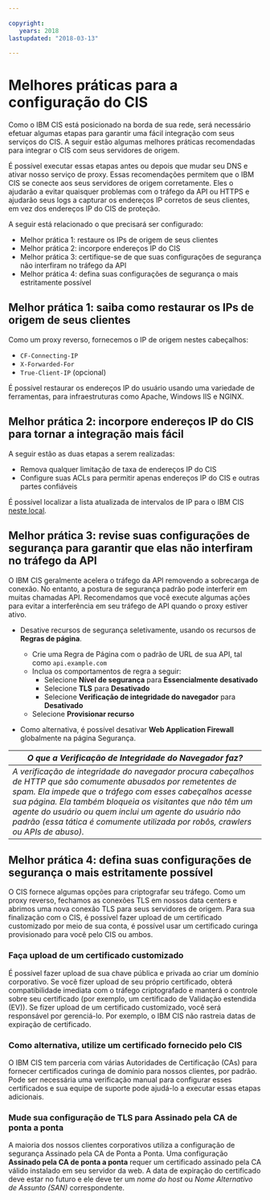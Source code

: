 ```yaml
---
  
copyright:
   years: 2018
lastupdated: "2018-03-13"
 
---
```



# Melhores práticas para a configuração do CIS

Como o IBM CIS está posicionado na borda de sua rede, será necessário efetuar algumas etapas para garantir uma fácil integração com seus serviços do CIS. A seguir estão algumas melhores práticas recomendadas para integrar o CIS com seus servidores de origem. 

É possível executar essas etapas antes ou depois que mudar seu DNS e ativar nosso serviço de proxy. Essas recomendações permitem que o IBM CIS se conecte aos seus servidores de origem corretamente. Eles o ajudarão a evitar quaisquer problemas com o tráfego da API ou HTTPS e ajudarão seus logs a capturar os endereços IP corretos de seus clientes, em vez dos endereços IP do CIS de proteção.

A seguir está relacionado o que precisará ser configurado:

 * Melhor prática 1: restaure os IPs de origem de seus clientes
 * Melhor prática 2: incorpore endereços IP do CIS
 * Melhor prática 3: certifique-se de que suas configurações de segurança não interfiram no tráfego da API
 * Melhor prática 4: defina suas configurações de segurança o mais estritamente possível
 
## Melhor prática 1: saiba como restaurar os IPs de origem de seus clientes

Como um proxy reverso, fornecemos o IP de origem nestes cabeçalhos:

  * `CF-Connecting-IP`
  * `X-Forwarded-For`
  * `True-Client-IP` (opcional)

É possível restaurar os endereços IP do usuário usando uma variedade de ferramentas, para infraestruturas como Apache, Windows IIS e NGINX.

## Melhor prática 2: incorpore endereços IP do CIS para tornar a integração mais fácil

A seguir estão as duas etapas a serem realizadas:

  * Remova qualquer limitação de taxa de endereços IP do CIS
  * Configure suas ACLs para permitir apenas endereços IP do CIS e outras partes confiáveis

É possível localizar a lista atualizada de intervalos de IP para o IBM CIS [neste local](whitelisted-ips.html).

## Melhor prática 3: revise suas configurações de segurança para garantir que elas não interfiram no tráfego da API

O IBM CIS geralmente acelera o tráfego da API removendo a sobrecarga de conexão. No entanto, a postura de segurança padrão pode interferir em muitas chamadas API. Recomendamos que você execute algumas ações para evitar a interferência em seu tráfego de API quando o proxy estiver ativo.

 * Desative recursos de segurança seletivamente, usando os recursos de **Regras de página**.
   * Crie uma Regra de Página com o padrão de URL de sua API, tal como `api.example.com`
   * Inclua os comportamentos de regra a seguir:
      * Selecione **Nível de segurança** para **Essencialmente desativado**
      * Selecione **TLS** para **Desativado**
      * Selecione **Verificação de integridade do navegador** para **Desativado**
   * Selecione **Provisionar recurso**

 * Como alternativa, é possível desativar **Web Application Firewall** globalmente na página Segurança.

| *O que a Verificação de Integridade do Navegador faz?* | 
|------------------------------------------------|
| *A verificação de integridade do navegador procura cabeçalhos de HTTP que são comumente abusados por remetentes de spam. Ela impede que o tráfego com esses cabeçalhos acesse sua página. Ela também bloqueia os visitantes que não têm um agente do usuário ou quem inclui um agente do usuário não padrão (essa tática é comumente utilizada por robôs, crawlers ou APIs de abuso).* |

## Melhor prática 4: defina suas configurações de segurança o mais estritamente possível

O CIS fornece algumas opções para criptografar seu tráfego. Como um proxy reverso, fechamos as conexões TLS em nossos data centers e abrimos uma nova conexão TLS para seus servidores de origem. Para sua finalização com o CIS, é possível fazer upload de um certificado customizado por meio de sua conta, é possível usar um certificado curinga provisionado para você pelo CIS ou ambos.

### Faça upload de um certificado customizado
 
É possível fazer upload de sua chave pública e privada ao criar um domínio corporativo. Se você fizer upload de seu próprio certificado, obterá compatibilidade imediata com o tráfego criptografado e manterá o controle sobre seu certificado (por exemplo, um certificado de Validação estendida (EV)). Se fizer upload de um certificado customizado, você será responsável por gerenciá-lo. Por exemplo, o IBM CIS não rastreia datas de expiração de certificado. 
 
### Como alternativa, utilize um certificado fornecido pelo CIS
 
O IBM CIS tem parceria com várias Autoridades de Certificação (CAs) para fornecer certificados curinga de domínio para nossos clientes, por padrão. Pode ser necessária uma verificação manual para configurar esses certificados e sua equipe de suporte pode ajudá-lo a executar essas etapas adicionais.
 
### Mude sua configuração de TLS para **Assinado pela CA de ponta a ponta**
 
A maioria dos nossos clientes corporativos utiliza a configuração de segurança Assinado pela CA de Ponta a Ponta. Uma configuração **Assinado pela CA de ponta a ponta** requer um certificado assinado pela CA válido instalado em seu servidor da web. A data de expiração do certificado deve estar no futuro e ele deve ter um *nome do host* ou *Nome Alternativo de Assunto (SAN)* correspondente.

